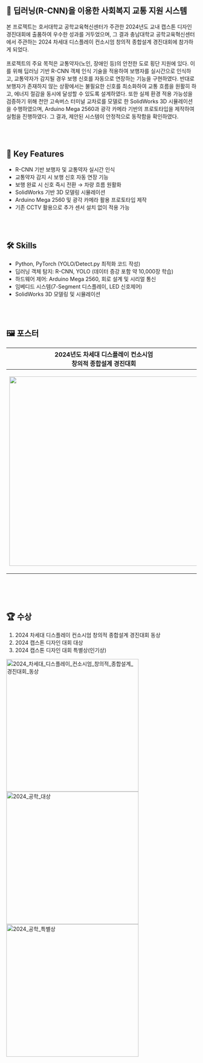 ## 🚦 딥러닝(R-CNN)을 이용한 사회복지 교통 지원 시스템
본 프로젝트는 호서대학교 공학교육혁신센터가 주관한 2024년도 교내 캡스톤 디자인 경진대회에 출품하여 우수한 성과를 거두었으며, 그 결과 충남대학교 공학교육혁신센터에서 주관하는 2024 차세대 디스플레이 컨소시엄 창의적 종합설계 경진대회에 참가하게 되었다.
<br>
<br>
프로젝트의 주요 목적은 교통약자(노인, 장애인 등)의 안전한 도로 횡단 지원에 있다. 이를 위해 딥러닝 기반 R-CNN 객체 인식 기술을 적용하여 보행자를 실시간으로 인식하고, 교통약자가 감지될 경우 보행 신호를 자동으로 연장하는 기능을 구현하였다. 반대로 보행자가 존재하지 않는 상황에서는 불필요한 신호를 최소화하여 교통 흐름을 원활히 하고, 에너지 절감을 동시에 달성할 수 있도록 설계하였다. 또한 실제 환경 적용 가능성을 검증하기 위해 천안 고속버스 터미널 교차로를 모델로 한 SolidWorks 3D 시뮬레이션을 수행하였으며, Arduino Mega 2560과 광각 카메라 기반의 프로토타입을 제작하여 실험을 진행하였다. 그 결과, 제안된 시스템이 안정적으로 동작함을 확인하였다.

<br>
<br>


## 📑 Key Features
- R-CNN 기반 보행자 및 교통약자 실시간 인식
- 교통약자 감지 시 보행 신호 자동 연장 기능
- 보행 완료 시 신호 즉시 전환 → 차량 흐름 원활화
- SolidWorks 기반 3D 모델링 시뮬레이션
- Arduino Mega 2560 및 광각 카메라 활용 프로토타입 제작
- 기존 CCTV 활용으로 추가 센서 설치 없이 적용 가능
<br>
<br>

## 🛠️ Skills
- Python, PyTorch (YOLO/Detect.py 최적화 코드 작성)
- 딥러닝 객체 탐지: R-CNN, YOLO (데이터 증강 포함 약 10,000장 학습)
- 하드웨어 제어: Arduino Mega 2560, 회로 설계 및 시리얼 통신
- 임베디드 시스템(7-Segment 디스플레이, LED 신호제어)
- SolidWorks 3D 모델링 및 시뮬레이션
<br>
<br>
  
## 🖼️ 포스터
| 2024년도 차세대 디스플레이 컨소시엄<br>창의적 종합설계 경진대회 | 2024년도 교내 캡스톤 디자인 경진대회 |
| -------------------------------------------------------- | ----------------------------------- |
| <p align="center"> <img height="500" src="https://github.com/user-attachments/assets/0c29af9f-0527-4d97-b897-91f33a1ecc63" /> </p> | <p align="center"> <img height="500" src="https://github.com/user-attachments/assets/e67c0bef-180e-4b8b-96d1-d8d6b28b51f2" /> </p> |
<br>
<br>
<br>

## 🏆 수상
1. 2024 차세대 디스플레이 컨소시엄 창의적 종합설계 경진대회 동상
2. 2024 캡스톤 디자인 대회 대상
3. 2024 캡스톤 디자인 대회 특별상(인기상)
   
<p align="left">
  <img height="350" alt="2024_차세대_디스플레이_컨소시엄_창의적_종합설계_경진대회_동상" src="https://github.com/user-attachments/assets/6072183f-1f97-4626-99be-c884e71a6806" />
  <img height="350" alt="2024_공학_대상" src="https://github.com/user-attachments/assets/b193fd18-f6ac-479f-8165-ccb8253236c4" />
  <img height="350" alt="2024_공학_특별상" src="https://github.com/user-attachments/assets/9520aabc-1cb4-4256-98af-1d80167b6176" />
</p>





